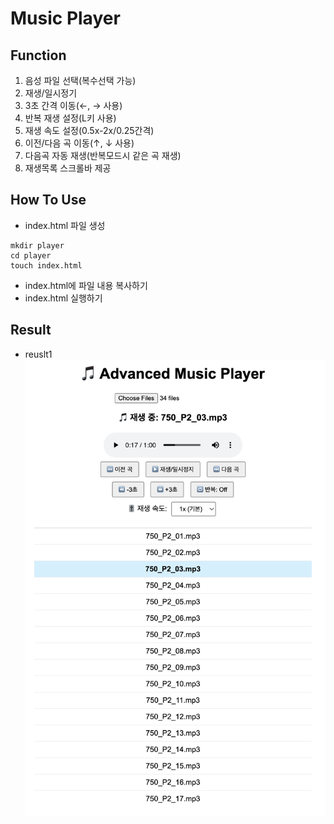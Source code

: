 # Music Player

## Function
1) 음성 파일 선택(복수선택 가능)
2) 재생/일시정기
3) 3초 간격 이동(←, → 사용)
4) 반복 재생 설정(L키 사용)
5) 재생 속도 설정(0.5x-2x/0.25간격)
6) 이전/다음 곡 이동(↑, ↓ 사용)
7) 다음곡 자동 재생(반복모드시 같은 곡 재생)
8) 재생목록 스크롤바 제공

## How To Use
- index.html 파일 생성
```
mkdir player
cd player
touch index.html
```
- index.html에 파일 내용 복사하기
- index.html 실행하기

## Result
- reuslt1
![result1](./result1.png)
